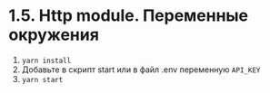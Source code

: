 # 1.5. Http module. Переменные окружения
1. `yarn install`
2. Добавьте в скрипт start или в файл .env переменную `API_KEY`
3. `yarn start`

